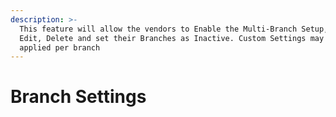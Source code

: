 ```yaml
---
description: >-
  This feature will allow the vendors to Enable the Multi-Branch Setup, Add,
  Edit, Delete and set their Branches as Inactive. Custom Settings may also be
  applied per branch
---
```


# Branch Settings

